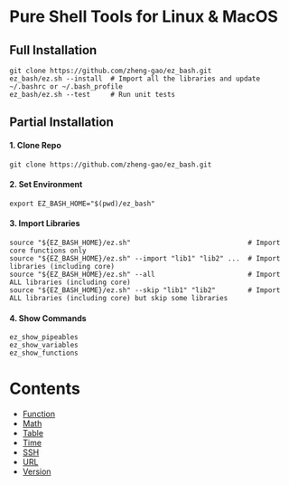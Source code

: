 # Pure Shell Tools for Linux & MacOS
## Full Installation
```shell
git clone https://github.com/zheng-gao/ez_bash.git
ez_bash/ez.sh --install  # Import all the libraries and update ~/.bashrc or ~/.bash_profile
ez_bash/ez.sh --test     # Run unit tests
```
## Partial Installation
#### 1. Clone Repo
```shell
git clone https://github.com/zheng-gao/ez_bash.git
````
#### 2. Set Environment
```shell
export EZ_BASH_HOME="$(pwd)/ez_bash"
```
#### 3. Import Libraries
```shell
source "${EZ_BASH_HOME}/ez.sh"                             # Import core functions only
source "${EZ_BASH_HOME}/ez.sh" --import "lib1" "lib2" ...  # Import libraries (including core)
source "${EZ_BASH_HOME}/ez.sh" --all                       # Import ALL libraries (including core)
source "${EZ_BASH_HOME}/ez.sh" --skip "lib1" "lib2"        # Import ALL libraries (including core) but skip some libraries
```
#### 4. Show Commands
```shell
ez_show_pipeables
ez_show_variables
ez_show_functions
```
# Contents
* [Function](docs/function.md)
* [Math](docs/math.md)
* [Table](docs/table.md)
* [Time](docs/time.md)
* [SSH](docs/ssh.md)
* [URL](docs/url.md)
* [Version](docs/version.md)

